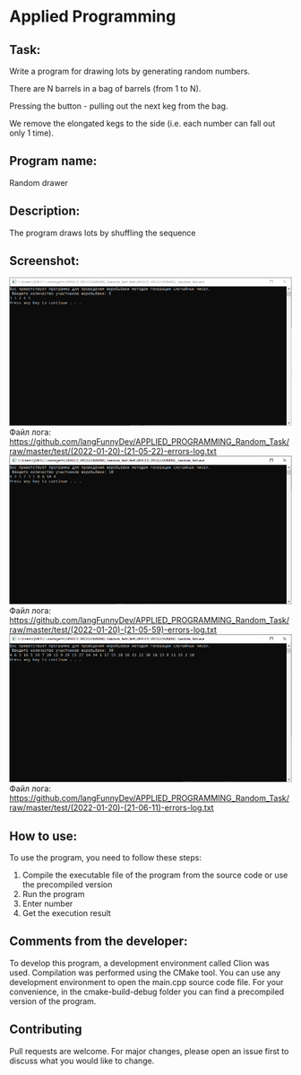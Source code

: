 # Applied Programming

## Task:

Write a program for drawing lots by generating random numbers.

There are N barrels in a bag of barrels (from 1 to N).

Pressing the button - pulling out the next keg from the bag.

We remove the elongated kegs to the side (i.e. each number can fall out only 1 time).

## Program name:

Random drawer 

## Description:

The program draws lots by shuffling the sequence

## Screenshot:
![image](https://github.com/langFunnyDev/APPLIED_PROGRAMMING_Random_Task/blob/master/test/Test%20(N=5).png?raw=true)
Файл лога: https://github.com/langFunnyDev/APPLIED_PROGRAMMING_Random_Task/raw/master/test/(2022-01-20)-(21-05-22)-errors-log.txt
![image](https://github.com/langFunnyDev/APPLIED_PROGRAMMING_Random_Task/blob/master/test/Test%20(N=10).png?raw=true)
Файл лога: https://github.com/langFunnyDev/APPLIED_PROGRAMMING_Random_Task/raw/master/test/(2022-01-20)-(21-05-59)-errors-log.txt
![image](https://github.com/langFunnyDev/APPLIED_PROGRAMMING_Random_Task/blob/master/test/Test%20(N=30).png?raw=true)
Файл лога: https://github.com/langFunnyDev/APPLIED_PROGRAMMING_Random_Task/raw/master/test/(2022-01-20)-(21-06-11)-errors-log.txt

## How to use:

To use the program, you need to follow these steps:
1) Compile the executable file of the program from the source code or use the precompiled version
2) Run the program
3) Enter number
4) Get the execution result

## Comments from the developer:

To develop this program, a development environment called Clion was used.
Compilation was performed using the CMake tool. You can use any development environment to open the main.cpp source code file. For your convenience, in the cmake-build-debug folder you can find a precompiled version of the program.


## Contributing
Pull requests are welcome. For major changes, please open an issue first to discuss what you would like to change.